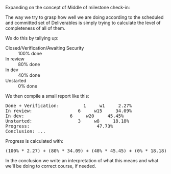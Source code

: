 Expanding on the concept of Middle of milestone check-in:

The way we try to grasp how well we are doing according to the scheduled and committed set of Deliverables is simply trying to calculate the level of completeness of all of them.

We do this by tallying up:

<dl class="dl-horizontal">
  <dt>Closed/Verification/Awaiting Security</dt>
  <dd>100% done</dd>

  <dt>In review</dt>
  <dd>80% done</dd>

  <dt>In dev</dt>
  <dd>40% done</dd>

  <dt>Unstarted</dt>
  <dd>0% done</dd>
</dl>

We then compile a small report like this:

<pre>
Done + Verification:         1     w1     2.27%
In review:                 6     w15     34.09%
In dev:                 6     w20     45.45%
Unstarted:                 3     w8     18.18%
Progress:                         47.73%
Conclusion: ...
</pre>

Progress is calculated with:

<pre>(100% * 2.27) + (80% * 34.09) + (40% * 45.45) + (0% * 18.18)</pre>

In the conclusion we write an interpretation of what this means and what we'll be doing to correct course, if needed.
